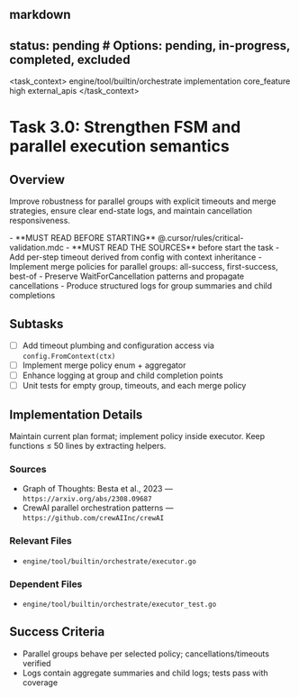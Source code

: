 ## markdown

## status: pending # Options: pending, in-progress, completed, excluded

<task_context>
<domain>engine/tool/builtin/orchestrate</domain>
<type>implementation</type>
<scope>core_feature</scope>
<complexity>high</complexity>
<dependencies>external_apis</dependencies>
</task_context>

# Task 3.0: Strengthen FSM and parallel execution semantics

## Overview

Improve robustness for parallel groups with explicit timeouts and merge strategies, ensure clear end-state logs, and maintain cancellation responsiveness.

<critical>
- **MUST READ BEFORE STARTING** @.cursor/rules/critical-validation.mdc
- **MUST READ THE SOURCES** before start the task
</critical>

<requirements>
- Add per-step timeout derived from config with context inheritance
- Implement merge policies for parallel groups: all-success, first-success, best-of
- Preserve WaitForCancellation patterns and propagate cancellations
- Produce structured logs for group summaries and child completions
</requirements>

## Subtasks

- [ ] Add timeout plumbing and configuration access via `config.FromContext(ctx)`
- [ ] Implement merge policy enum + aggregator
- [ ] Enhance logging at group and child completion points
- [ ] Unit tests for empty group, timeouts, and each merge policy

## Implementation Details

Maintain current plan format; implement policy inside executor. Keep functions ≤ 50 lines by extracting helpers.

### Sources

- Graph of Thoughts: Besta et al., 2023 — `https://arxiv.org/abs/2308.09687`
- CrewAI parallel orchestration patterns — `https://github.com/crewAIInc/crewAI`

### Relevant Files

- `engine/tool/builtin/orchestrate/executor.go`

### Dependent Files

- `engine/tool/builtin/orchestrate/executor_test.go`

## Success Criteria

- Parallel groups behave per selected policy; cancellations/timeouts verified
- Logs contain aggregate summaries and child logs; tests pass with coverage
